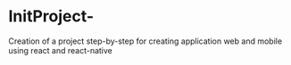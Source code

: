 # InitProject-
Creation of a project step-by-step for creating application web and mobile using react and react-native
